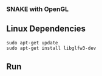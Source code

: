 ### SNAKE with OpenGL

## Linux Dependencies
```shell
sudo apt-get update
sudo apt-get install libglfw3-dev
```
## Run

```shell
```
